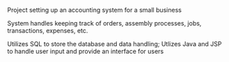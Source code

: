 Project setting up an accounting system for a small business

System handles keeping track of orders, assembly processes, jobs, transactions, expenses, etc.

Utilizes SQL to store the database and data handling;
Utlizes Java and JSP to handle user input and provide an interface for users

